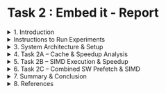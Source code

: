 # Task 2 : Embed it - Report

<details>
<summary>1. Introduction</summary>

<!-- - **Embedding Overview:**  
  *(Explain embedding, its purpose, size, dimension, and relevance.)*   -->
<!-- # 🎬 Example : Movie Embedding Bagging -->

## 1. 📊 Example : Embedding Table (4 Dimensions)
Each movie is represented by a vector of 4 scores (dimensions):

- **Dim 1** → Action score  
- **Dim 2** → Comedy score  
- **Dim 3** → Romance score  
- **Dim 4** → Horror score  

| Index | Movie                  | Action | Comedy | Romance | Horror |
|-------|------------------------|--------|--------|---------|--------|
| 0     | Family Man (Web)       | **0.85**   | 0.25   | 0.10    | 0.05   |
| 1     | Avengers (English)     | **0.90**   | 0.35   | 0.10    | 0.00   |
| 2     | Inception (English)    | **0.80**   | 0.05   | 0.10    | 0.05   |
| 3     | Matrix (English)       | **0.90**   | 0.05   | 0.05    | 0.00   |
| 4     | Special Ops (Web)      | **0.92**   | 0.10   | 0.05    | 0.00   |
| 5     | Jab We Met (Hindi)     | 0.10   | **0.40**   | **1.00**    | 0.00   |
| 6     | Student of the Year    | 0.15   | **0.60**   | **0.80**    | 0.00   |
| 7     | DDLJ (Hindi)           | 0.10   | **0.30**   | **1.00**    | 0.00   |
| 8     | 3 Idiots (Hindi)       | 0.10   | **1.00**   | 0.35    | 0.00   |
| 9     | Stree (Horror Comedy)  | 0.20   | **0.65**   | 0.20    | **0.80**   |
| 10    | Bhool Bhulaiyaa        | 0.18   | **0.55**   | 0.15    | **0.85**   |

---

## 2. 🎭 Categorization
- 🔥 **Action**: Family Man, Avengers, Inception, Matrix, Special Ops  
- 💕 **Romance**: Jab We Met, Student of the Year, DDLJ  
- 😂 **Comedy**: 3 Idiots, Stree, Bhool Bhulaiyaa  
- 👻 **Horror**: Stree, Bhool Bhulaiyaa  

---

## 3. 👥 Users & Watched Movies

- 👤 **User Aritra** (Likes Action & Thriller)  
  Watched: Family Man (0), Avengers (1), Inception (2), Matrix (3), Special Ops (4)  

- 👤 **User Sougata** (Likes Romance & RomCom)  
  Watched: Jab We Met (5), Student of the Year (6), DDLJ (7)  

- 👤 **User Hariom** (Likes Comedy & Horror Comedy)  
  Watched: 3 Idiots (8), Stree (9), Bhool Bhulaiyaa (10)  

---

## 4. 📝 Input Representation
- **Input vector**: `[0, 1, 2, 3, 4, 5, 6, 7, 8, 9, 10]`  
- **Offsets** (start index of each user's bag): `[0, 5, 8]`  

**Meaning:**  
- User **Aritra** → indices 0 to 4  
- User **Sougata** → indices 5 to 7  
- User **Hariom** → indices 8 to 10  

---

## 5. 🧮 Bagging Calculation


### 👤 User Aritra (Action Lover)

| Movie             | Action | Comedy | Romance | Horror |
|-------------------|--------|--------|---------|--------|
| Family Man        | 0.85   | 0.25   | 0.10    | 0.05   |
| Avengers          | 0.90   | 0.35   | 0.10    | 0.00   |
| Inception         | 0.80   | 0.05   | 0.10    | 0.05   |
| Matrix            | 0.90   | 0.05   | 0.05    | 0.00   |
| Special Ops       | 0.92   | 0.10   | 0.05    | 0.00   |
| **Sum**           | **4.37** | **0.80** | **0.40**  | **0.10** |
---
**Final Vector**  : (**4.37**, 0.80, 0.40, 0.10) 



### 👤 User Sougata (Romance Lover)

| Movie                | Action | Comedy | Romance | Horror |
|----------------------|--------|--------|---------|--------|
| Jab We Met           | 0.10   | 0.40   | 1.00    | 0.00   |
| Student of the Year  | 0.15   | 0.60   | 0.80    | 0.00   |
| DDLJ                 | 0.10   | 0.30   | 1.00    | 0.00   |
| **Sum**              | **0.35** | **1.30** | **2.80**  | **0.00** |
---
**Final Vector**  :   (0.35, 1.30, **2.80**, 0.00)



### 👤 User Hariom (Comedy + Horror Lover)

| Movie           | Action | Comedy | Romance | Horror |
|-----------------|--------|--------|---------|--------|
| 3 Idiots        | 0.10   | 1.00   | 0.35    | 0.00   |
| Stree           | 0.20   | 0.65   | 0.20    | 0.80   |
| Bhool Bhulaiyaa | 0.18   | 0.55   | 0.15    | 0.85   |
| **Sum**         | **0.48** | **2.20** | **0.70**  | **1.65** |
---

**Final Vector** : (0.48, **2.20**, 0.70, **1.65**) 


---

## 6. 📦 Output Table

| User    | Final Embedding Vector     |
|---------|----------------------------|
| Aritra  | (**4.37**, 0.80, 0.40, 0.10)   |
| Sougata | (0.35, 1.30, **2.80**, 0.00)   |
| Hariom  | (0.48, **2.20**, 0.70, **1.65**)   |

---

## 7. 💻 Pseudocode
```bash
START Embedding Bagging:

FOR 'EACH user': 
    Create a bag with 4 empty slots [0, 0, 0, 0]

FOR EACH movie the user watched: 
    Get the movie's scores from the embedding table 
    Add each score to the corresponding slot in the bag

Save the final bag as the user's profile

END

```

**In simple terms**:  
1. Take an empty bag for each user  
2. For every movie they watched, grab its genre scores  
3. Keep adding those scores to the bag  
4. The final bag shows what the user likes most  

---

## 8. 🎯 Interpretation & Recommendations

- 🔥 **User Aritra** (Action Score: 4.37)  
  *Action enthusiast*  
  **Recommend**: Mission Impossible, Extraction, War, Fast & Furious  

- 💕 **User Sougata** (Romance Score: 2.80)  
  *Romance and emotional storytelling lover*  
  **Recommend**: Kal Ho Naa Ho, Yeh Jawaani Hai Deewani  

- 😂👻 **User Hariom** (Comedy: 2.20, Horror: 1.65)  
  *Enjoys horror-comedy blend*  
  **Recommend**: Go Goa Gone, Roohi, Housefull series  

---

## 9. 🚀 Why This Matters
This embedding bagging operation is the **core of recommendation systems**:

- Netflix → understands your viewing patterns  
- Amazon → personalizes product suggestions  
- Spotify → tailors your music discovery  

By **aggregating interactions**, AI systems learn your preferences and suggest similar content!

</details>

<!-- ------------------------------------------------------------------------------------------------ -->

<details>
<summary>Instructions to Run Experiments</summary>

## 1. Overview

This assignment implements an **Embedding Operation with Software Prefetch Optimization & SIMD**.  
The goal is to **optimize memory access** and **reduce latency** by leveraging:

- Software prefetch instructions  
- SIMD vectorization (SSE,AVX)  
- Controlled CPU frequency and single-core execution  

The provided script `run_analysis.sh` automates compilation, HW prefetch control, and performance measurement using `perf`.

---

## 2. Usage of `run_analysis.sh`

**Script format:**  
```
./run_analysis.sh [mode] [hw_prefetch]
```

**Arguments:**  

| Argument       | Options                    | Description |
|----------------|---------------------------|-------------|
| mode           | naive, prefetch, simd, both | Select the implementation variant to run |
| hw_prefetch    | enable, disable (optional, default: enable) | Control hardware prefetcher |

**Example:**  
```
./run_analysis.sh simd disable
```
This runs the SIMD-optimized embedding with **hardware prefetch disabled**.

---

## 3. Compilation Options

### 3.1 SIMD / Both Modes
- Compiler optimizations **disabled** for accurate performance measurement:  

```
g++ -O0 -mavx2 -mfma -fno-tree-vectorize -fno-unroll-loops -fno-inline -std=c++17 -o emb emb.cpp
```

### 3.2 Software Prefetch Only
- Compiler optimizations **enabled**:  

```
g++ -O3 -mavx2 -mfma -march=native -std=c++17 -o emb emb.cpp
```

> ⚠ Runs **only on core 1** with CPU frequency fixed to **performance mode** to prevent variations. Each case performs **cache flushes** before execution to simulate cold misses.

---

## 4. Modifying Experiment Parameters

All changes to embedding dimension, table size, cache level, software prefetch distances, or SIMD width are done **inside `emb.cpp`**.

After modification:  

```
./run_analysis.sh [mode] [hw_prefetch]
```

---

## 5. Performance Measurement

- The script runs `perf stat` capturing:  
  - instructions, cycles, cache-misses  
  - L1/L2/LLC cache misses  
  - software prefetch hits/misses  
  - T0, T1/T2, NTA prefetch accesses  

- Logs are saved as:  
```
perf_[mode]_pf[enabled/disabled].log
```

- Output also printed to the terminal.

---

## 6. HW Prefetcher Control

**Requirements:**  
```
sudo apt-get install msr-tools
sudo modprobe msr
```

**Commands:**  

| Action                         | Command |
|--------------------------------|---------|
| Read status (core 1)           | sudo rdmsr -p 1 0x1A4 |
| Disable prefetch (core 1)      | sudo wrmsr -p 1 0x1A4 0xF |
| Enable prefetch (core 1)       | sudo wrmsr -p 1 0x1A4 0x3 |

**Prefetcher Bits in MSR 0x1A4:**  

| Bit | Prefetcher                     | 0=Disabled / 1=Enabled |
|-----|--------------------------------|-----------------------|
| 0   | L2 Hardware Prefetcher (Streamer) | 0 / 1 |
| 1   | L2 Adjacent Cache Line Prefetcher | 0 / 1 |
| 2   | L1 DCU Hardware Prefetcher       | 0 / 1 |
| 3   | L1 DCU IP Prefetcher             | 0 / 1 |

> Initial value = 0x3 (binary 0011):  
> - L2 Hardware Prefetcher → Disabled  
> - L2 Adjacent Cache Line Prefetcher → Disabled  
> - L1 DCU Hardware Prefetcher → Enabled  
> - L1 DCU IP Prefetcher → Enabled  

---

## 7. Expected Deliverables

- Optimized `emb` executable  
- Plots in `Plots/` folder showing performance & cache behavior  
- `cache_effect.pdf` documenting analysis, including:  
  - Software prefetch & SIMD impact  
  <!-- - Cache line utilization   -->
  <!-- - Cold vs warm cache performance   -->

</details>

<!-- ------------------------------------------------------------------------------------------------ -->

<details>
<summary>3. System Architecture & Setup</summary>

<!-- # 🖥️ System Architecture & Hardware Setup -->

## 1. Machine Details

- **CPU Model:** Intel 12th Gen Core i5-12400  
- **Architecture:** x86_64 (64-bit)  
- **Physical Cores:** 6  
- **Threads:** 12 (2 per core)  
- **Max Frequency:** 4.4 GHz  

---

## 2. Cache Hierarchy & Size

| Cache Level       | Size (per core / shared) | Notes / Approximate Capacity (for 128-dim embeddings)                    |
|------------------|-------------------------|-------------------------------------------------------------------------|
| L1 Data           | 48 KB (per core)       | Private, holds ~768 cache lines (64B each); can store ~93 embeddings (512 B each) |
| L1 Instruction    | 32 KB (per core)       | Private instruction cache per core                                      |
| L2                | 1.25 MB (per core)     | Private, holds ~20,480 cache lines; can store ~2,560 embeddings        |
| L3                | 18 MB (shared)         | Shared across cores, holds ~288,000 cache lines; can store ~36,000 embeddings |


> **Cache Line Size (CL):** 64 Bytes → 16 floats (4B) per line  

**Approximate Latencies:**  
- L1 Data: 2 cycles  
- L2: 12 cycles  
- L3: 30 cycles  
- DRAM: 200 cycles

**Embedding Row Example:**  
- Embedding dimension = 128 floats → 512 Bytes → 8 cache lines per row  

**MSHRs :** ~10–32 per core  


---

## 3. Instruction Sets & Extensions

- **SIMD / Vectorization:** SSE, SSE2, SSE3, SSSE3, SSE4.1, SSE4.2, AVX2  
- **Other Extensions:** BMI1, BMI2, AES, SHA-NI, FMA  
- **No AVX-512 support detected**  

> Supports SIMD vectorization of **128-bit SSE** and **256-bit AVX** for float.


---
</details>


<details>
<summary>4. Task 2A – Cache & Speedup Analysis</summary>

## 4.1 Experimental Setup

**Dataset & Parameters:**
- Embedding Dimensions: 128  
- Dataset Sizes: 30K × 128, 100K × 128, 1M × 128  
- Page Dispatch (PD) variations: 2, 4, 8, 16, 32, 64  
- Cache Fill Levels (CFL): L1, L2, LLC  
- Software Prefetch Requests: Enabled / Disabled  
- Execution Timing: measured in µs  

**System & Execution Settings:**
- CPU: Core 1 only, frequency fixed to **performance mode**  
- Hardware Prefetch: Disabled for controlled runs  
- Compiler Flags:
  `g++ -O3 -mavx2 -mfma -march=native -std=c++17`  
- Cache flushed before each run to simulate **cold misses**  

**How to Run:**
```bash
./run_analysis.sh prefetch [hw_prefetch]
```
- `[hw_prefetch]`: enable (default) / disable  

**Modifications:**
- Change embedding dimensions, table size, software prefetch distances, cache level inside `emb.cpp`  
- Re-run the script after changes  

---

## 4.2 Results Table
### Dataset: 30K × 128


| Metric                 | PD2 L1 | PD2 L2 | PD2 LLC | PD4 L1 | PD4 L2 | PD4 LLC | PD8 L1 | PD8 L2 | PD8 LLC | PD16 L1 | PD16 L2 | PD16 LLC | PD32 L1 | PD32 L2 | PD32 LLC | PD64 L1 | PD64 L2 | PD64 LLC |
|------------------------|--------|--------|--------|--------|--------|--------|--------|--------|--------|--------|--------|--------|--------|--------|--------|--------|--------|--------|
| **L1D Miss**           | 87K    | 88K    | 88K    | 89K    | 88K    | 88K    | 91K    | 93K    | 89K    | 90K    | 87K    | 89K    | 87K    | 89K    | 75K    | 90K    | 90K    | 81K    |
| **L2 Miss**            | 161K   | 131K   | 129K   | 132K   | 130K   | 132K   | 132K   | 145K   | 135K   | 133K   | 132K   | 135K   | 150K   | 140K   | 128K   | 168K   | 139K   | 166K   |
| **LLC Miss**           | 18K    | 19K    | 19K    | 20K    | 16K    | 16K    | 20K    | 21K    | 18K    | 19K    | 16K    | 17K    | 20K    | 21K    | 20K    | 20K    | 23K    | 22K    |
| **SW Prefetch Req.**   | 134    | 133    | 133    | 132    | 135    | 133    | 133    | 130    | 134    | 132    | 145    | 135    | 137    | 130    | 139    | 135    | 135    | 140    |
| **Execution Time (µs)**| 44     | 56     | 43     | 42     | 41     | 55     | 74     | 42     | 43     | 48     | 45     | 49     | 52     | 48     | 65     | 66     | 50     | 63     |
| **Speedup**            | 1.023x | 0.857x | 1.093x | 1.143x | 0.829x | 0.691x | 0.757x | 1.095x | **1.140x** | 1.042x | 0.800x | 1.020x | 0.885x | 0.771x | 0.585x | 0.500x | 0.880x | 0.683x |

--- 
### Dataset: 100K × 128


| Metric                 | PD2 L1 | PD2 L2 | PD2 LLC | PD4 L1 | PD4 L2 | PD4 LLC | PD8 L1 | PD8 L2 | PD8 LLC | PD16 L1 | PD16 L2 | PD16 LLC | PD32 L1 | PD32 L2 | PD32 LLC | PD64 L1 | PD64 L2 | PD64 LLC |
|------------------------|--------|--------|--------|--------|--------|--------|--------|--------|--------|--------|--------|--------|--------|--------|--------|--------|--------|--------|
| **L1D Miss**           | 121K   | 147K   | 130K   | 150K   | 148K   | 151K   | 112K   | 110K   | 134K   | 147K   | 134K   | 149K   | 151K   | 143K   | 151K   | 135K   | 109K   | 104K   |
| **L2 Miss**            | 256K   | 261K   | 256K   | 305K   | 263K   | 269K   | 258K   | 261K   | 258K   | 259K   | 259K   | 287K   | 269K   | 265K   | 267K   | 253K   | 256K   | 253K   |
| **LLC Miss**           | 20K    | 20K    | 17K    | 20K    | 19K    | 17K    | 22K    | 19K    | 20K    | 22K    | 17K    | 19K    | 20K    | 18K    | 19K    | 22K    | 17K    | 18K    |
| **SW Prefetch Req.**   | 2.214K | 2.263K | 2.257K | 391    | 2.140K | 2.142K | 1.899K | 1.939K | 1.926K | 1.474K | 1.490K | 1.482K | 614    | 607    | 618    | 376    | 380    | 390    |
| **Execution Time (µs)**| 43     | 44     | 43     | 44     | 47     | 47     | 45     | 44     | 46     | 63     | 46     | 47     | 51     | 52     | 67     | 53     | 52     | 53     |
| **Speedup**            | 1.860x | 1.727x | 1.767x | 2.000x | 2.043x | 1.745x | 1.711x | 1.750x | **2.196x** | 1.524x | 1.630x | 1.553x | 2.020x | 1.519x | 1.388x | 1.509x | 1.500x | 1.434x |

---

### Dataset: 1M × 128

| Metric                 | PD2 L1 | PD2 L2 | PD2 LLC | PD4 L1 | PD4 L2 | PD4 LLC | PD8 L1 | PD8 L2 | PD8 LLC | PD16 L1 | PD16 L2 | PD16 LLC | PD32 L1 | PD32 L2 | PD32 LLC | PD64 L1 | PD64 L2 | PD64 LLC |
|------------------------|--------|--------|--------|--------|--------|--------|--------|--------|--------|--------|--------|--------|--------|--------|--------|--------|--------|--------|
| **L1D Miss**           | 806K   | 758K   | 807K   | 806K   | 767K   | 810K   | 783K   | 783K   | 766K   | 827K   | 791K   | 786K   | 814K   | 792K   | 778K   | 869K   | 808K   | 774K   |
| **L2 Miss**            | 1,970K | 1,977K | 1,966K | 2,018K | 1,976K | 2,038K | 2,013K | 1,965K | 1,996K | 2,016K | 1,985K | 2,009K | 2,058K | 2,018K | 2,083K | 2,080K | 2,009K | 2,005K |
| **LLC Miss**           | 99K    | 103K   | 101K   | 156K   | 107K   | 123K   | 119K   | 103K   | 114K   | 114K   | 107K   | 113K   | 138K   | 109K   | 119K   | 163K   | 143K   | 113K   |
| **SW Prefetch Req.**   | 5.684K | 3.786K | 3.788K | 3.795K | 3.794K | 3.781K | 3.795K | 5.309K | 3.789K | 3.798K | 3.787K | 3.790K | 3.796K | 3.787K | 3.801K | 3.797K | 3.774K | 3.791K |
| **Execution Time (µs)**| 54     | 55     | 55     | 71     | 49     | 49     | 56     | 49     | 46     | 70     | 59     | 61     | 87     | 63     | 75     | 64     | 77     | 72     |
| **Speedup**            | 2.407x | 2.255x | 2.236x | 1.944x | 2.510x | 2.592x | 2.214x | **2.878x** | 2.717x | 1.814x | 2.034x | 2.082x | 1.414x | 1.905x | 1.653x | 1.969x | 1.675x | 1.708x |
---

## 4.3 Plots
- **Speedup vs Prefetch Distance (for different Cache Fill Levels)**  
- 30K × 128  
![Speedup vs Prefetch Distance - 30K × 128](Plots/SP-30K-128.png)  

- 100K × 128  
![Speedup vs Prefetch Distance - 100K × 128](Plots/SP-100K-128.png)  

- 1M × 128  
![Speedup vs Prefetch Distance - 1M × 128](Plots/SP-1M-128.png)  

---

## 4.4 Notes & Observations
- Runs used **performance mode**, **HW prefetch disabled**, and **cold cache flush** to ensure controlled measurement  
- Compiler optimizations disabled for SIMD and Both modes for accurate instruction-level comparison  
- Page Dispatch (PD) of **8** often provided the **best performance**  
- LLC cache fill level consistently yielded **higher speedup** across datasets  
- Software prefetching effectively reduced L2/LLC misses in most cases  
- Speedup generally increases with moderate PD, then decreases for very high PD due to cache pollution  

</details>


<details>
<summary>5. Task 2B – SIMD Execution & Speedup</summary>

### 5.1 Experimental Setup
- SIMD widths tested: 128-bit (SSE), 256-bit (AVX)  
- Execution behavior: No flush
- CPU frequency pinned in **performance mode**  
- Embedding size: 1,000,000  
- Compiler optimization disabled for SIMD runs:  
  `g++ -O0 -mavx2 -mfma -fno-tree-vectorize -fno-unroll-loops -fno-inline -std=c++17 -o emb emb.cpp`  
- Run on **core 1 only**  
- HW prefetcher disabled during these runs  
**How to Run:**
```bash
./run_analysis.sh simd [hw_prefetch]
```
- `[hw_prefetch]`: enable (default) / disable  

### 5.2 Results Table
## Embedding Size = 1,000,000
|                    | Embedding Dimension → | 32     | 64     | 128    | 256    | 512    | 1024   | 2048   |
|--------------------|------------------------|--------|--------|--------|--------|--------|--------|--------|
| **NO SIMD**        | Instructions           | 10.6B  | 21.2B  | 42.3B  | 84.7B  | 169.6B | 339.1B | 678.2B |
|                    | Execution Time (µs)         | 170    | 216    | 319    | 520    | 722    | 1200   | 2346   |
| **SIMD 128 bits**  | Instructions           | 10.6B  | 21.1B  | 42.1B  | 84.1B  | 168.1B | 336.2B | 672.5B |
|                    | Execution Time (µs)         | 36     | 67     | 110    | 205    | 384    | 734    | 1420   |
| **SIMD 256 bits**  | Instructions           | 10.5B  | 21.0B  | 42.0B  | 84.0B  | 168.1B | 336.3B | 672.5B |
|                    | Execution Time (µs)         | 30     | 53     | 108    | 195    | 333    | 600    | 1189   |
| **Speedup**        | SIMD 128               | 4.36x  | 3.19x  | 2.87x  | 2.32x  | 1.80x  | 1.77x  | 1.65x  |
|                    | SIMD 256               | 5.50x  | 4.04x  | 3.14x  | 2.42x  | 2.18x  | 2.06x  | 1.94x  |
 

### 5.3 Plots
- **SIMD Execution Time vs Embedding Dimension**  
  ![SIMD Execution Time vs Dim](Plots/SIMD-ET-VS-DIM.png)  

- **Speedup vs Embedding Dimension**  
  ![Speedup vs Dim](Plots/SIMD-SPEEDUP-VS-DIM.png)  

### 5.4 Notes
- Observations on SIMD effectiveness: larger widths reduce instruction count and execution time  
- Dimensional effects on speedup: lower dimensions gain higher speedup; higher dims reduce relative benefit  
- **NO flush** before running, ensuring cache behavior represents ongoing usage  
- Execution time is in **microseconds (µs)**  
- **K = Thousand, M = Million, B = Billion**  
- SIMD width: 128 bits and 256 bits applied  

</details>

<details>
<summary>6. Task 2C – Combined SW Prefetch & SIMD</summary>

### 6.1 Experimental Setup
- **SW Prefetch:** PD = 8, Cache Fill Level = L1  
- **SIMD:** 256-bit  
- **Baseline:** No SW Prefetch, No SIMD  
- **Embedding Size:** Varied (100K, 1M, 2M, 40K, 100K)  
- **Compiler Optimization:** Disabled (`g++ -O0 -mavx2 -mfma -fno-tree-vectorize -fno-unroll-loops -fno-inline -std=c++17 -o emb emb.cpp`)  
- **Execution Core:** Core 1  
- **CPU Frequency:** Pinned in **performance mode**  
- **HW Prefetcher:** Disabled  
- **Cache Behavior:** Flush enabled before each run (cold misses observed)  

### 6.2 Results Table
| SIZE      | DIM  | SW PREFETCH </br>(PD = 8 , CFL = L1)| SIMD   </br>(256 bits)   | BOTH   </br>(PD = 8 , CFL = L1, </br>SIMD = 256 bits)   | 
|-----------|------|-------------|-----------|-----------|
| 100K  | 64   | 1.218x     | 1.41x   | 1.705x   | 
| 1M | 8    | 1.6x         | 1.794x   | 2.483x   |
| 2M | 256  | 1.2x         | 1.516x   | 1.983x   |
| 40K    | 2048 | 1.104x    | 2.176x   | 2.354x   | 
| 100K   | 31   | 2.455x     | 1.554x   | 2.580x   |


### 6.3 Plots
- **Comparative Performance: Baseline vs SW Prefetch vs SIMD vs Both**  
![Speedup Comparison](Plots/BOTH.png)  

*Description:* For each size × dimension, the plot shows:  
1. **SW Prefetch only (PD = 8, CFL = L1)**  
2. **SIMD only (256-bit)**  
3. **Both combined (PD = 8, CFL = L1, SIMD = 256-bit)**  
4. **Baseline (No SW Prefetch, No SIMD)**  

### 6.4 Notes
- **CPU & System:** Intel 12th Gen Core i5-12400, 6 cores / 12 threads, max 4.4 GHz  
- **Cache Hierarchy:**  
  - L1 Data: 48 KB/core  
  - L1 Instruction: 32 KB/core  
  - L2: 1.25 MB/core  
  - L3: 18 MB shared  
- **Memory & SIMD Settings:**  
  - Embedding stored as **float (4 bytes)**  
  - SIMD width: 256-bit, using `loadu` / `storeu`  
  - Software prefetch enabled (PD = 8, CFL = L1)  
- **Performance Observations:**  
  - Combined SW Prefetch + SIMD yields highest speedup in most cases  
  - Baseline shows the lowest performance  
  - Cold cache runs demonstrate impact of prefetch and SIMD on memory latency  

</details>

<details>
<summary>7. Summary & Conclusion</summary>

- Key takeaways for PD, CFL, and SIMD effectiveness  
- General observations across tasks  
- Recommendations for optimal settings  

</details>

<details>
<summary>8. References</summary>

- List of papers, manuals, or online resources used

</details>
